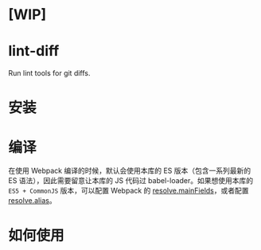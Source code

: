 # [WIP]

# lint-diff

Run lint tools for git diffs.

# 安装

# 编译

在使用 Webpack 编译的时候，默认会使用本库的 ES 版本（包含一系列最新的 ES 语法），因此需要留意让本库的 JS 代码过 babel-loader。如果想使用本库的 `ES5 + CommonJS` 版本，可以配置 Webpack 的 [resolve.mainFields](https://webpack.js.org/configuration/resolve/#resolve-mainfields)，或者配置 [resolve.alias](https://webpack.js.org/configuration/resolve/#resolve-alias)。

# 如何使用

